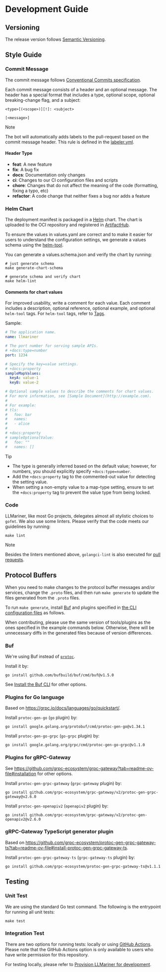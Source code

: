 # Development Guide

## Versioning

The release version follows [Semantic Versioning](https://semver.org/).

## Style Guide

### Commit Message

The commit message follows [Conventional Commits specification](https://conventionalcommits.org/).

Each commit message consists of a header and an optional message. The header has a special format that includes a type, optional scope, optional breaking-change flag, and a subject:

```
<type>[(<scope>)][!]: <subject>

[<message>]
```

> [!NOTE]
> The bot will automatically adds labels to the pull-request based on the commit message header. This rule is defined in the [labeler.yml](.github/labeler.yml).

#### Header Type

* **feat**: A new feature
* **fix**: A bug fix
* **docs**: Documentation only changes
* **ci**: Changes to our CI configuration files and scripts
* **chore**: Changes that do not affect the meaning of the code (formatting, fixing a typo, etc)
* **refactor**: A code change that neither fixes a bug nor adds a feature

### Helm Chart

The deployment manifest is packaged in a [Helm](https://helm.sh/) chart. The chart is uploaded to the OCI repository and registered in [ArtifactHub](https://artifacthub.io/packages/helm/llmariner/llmariner).

To ensure the values in values.yaml are correct and to make it easier for users to understand the configuration settings, we generate a values schema using the [helm-tool](https://github.com/cert-manager/helm-tool).

You can generate a values.schema.json and verify the chart by running:

```console
# just generate schema
make generate-chart-schema

# generate schema and verify chart
make helm-lint
```

#### Comments for chart values

For improved usability, write a comment for each value. Each comment includes a description, optional reference, optional example, and optional `helm-tool` tags. For `helm-tool` tags, refer to [Tags](https://github.com/cert-manager/helm-tool?tab=readme-ov-file#tags).

Sample:

```yaml
# The application name.
name: llmariner

# The port number for serving sample APIs.
# +docs:type=number
port: 1234

# Specify the key=value settings.
# +docs:property
sampleMapValues:
  keyA: value-1
  keyB: value-2

# Optional sample values to describe the comments for chart values.
# For more information, see [Sample Document](http://example.com).
#
# For example:
# tls:
#   foo: bar
#   names:
#   - alice
#
# +docs:property
# sampleOptionalValue:
#   foo: ""
#   names: []
```

> [!TIP]
> - The type is generally inferred based on the default value; however, for numbers, you should explicitly specify `+docs:type=number`.
> - Add the `+docs:property` tag to the commented-out value for detecting the setting value.
> - When setting a non-empty value to a map-type setting, ensure to set the `+docs:property` tag to prevent the value type from being locked.

### Code

LLMariner, like most Go projects, delegates almost all stylistic choices to `gofmt`.
We also use some linters. Please verify that the code meets our guidelines by running:

```console
make lint
```

> [!NOTE]
> Besides the linters mentioned above, `golangci-lint` is also executed for [pull requests](.github/workflows/ci-pre-merge.yml).

## Protocol Buffers

When you need to make changes to the protocol buffer messages and/or services, change the `.proto` files, and then run `make generate` to update the files generated from the `.proto` files.

To run `make generate`, install [Buf](https://buf.build/) and plugins specified in [the CLI configuration files](https://buf.build/docs/configuration/v1/buf-yaml/) as follows.

When contributing, please use the same version of tools/plugins as the ones specified in the example commands below.
Otherwise, there will be unnecessary diffs in the generated files because of version differences.

### Buf

We're using Buf instead of [`protoc`](https://github.com/protocolbuffers/protobuf?tab=readme-ov-file#protobuf-compiler-installation).

Install it by:

```console
go install github.com/bufbuild/buf/cmd/buf@v1.5.0
```

See [Install the Buf CLI](https://buf.build/docs/installation/) for other options.

### Plugins for Go language

Based on https://grpc.io/docs/languages/go/quickstart/.

Install `protoc-gen-go` (`go` plugin) by:

```console
go install google.golang.org/protobuf/cmd/protoc-gen-go@v1.34.1
```

Install `protoc-gen-go-grpc` (`go-grpc` plugin) by:

```console
go install google.golang.org/grpc/cmd/protoc-gen-go-grpc@v1.1.0
```

### Plugins for gRPC-Gateway

See https://github.com/grpc-ecosystem/grpc-gateway?tab=readme-ov-file#installation for other options.

Install `protoc-gen-grpc-gateway` (`grpc-gateway` plugin) by:

```console
go install github.com/grpc-ecosystem/grpc-gateway/v2/protoc-gen-grpc-gateway@v2.6.0
```

Install `protoc-gen-openapiv2` (`openapiv2` plugin) by:

```console
go install github.com/grpc-ecosystem/grpc-gateway/v2/protoc-gen-openapiv2@v2.6.0
```

### gRPC-Gateway TypeScript generator plugin

Based on https://github.com/grpc-ecosystem/protoc-gen-grpc-gateway-ts?tab=readme-ov-file#install-protoc-gen-grpc-gateway-ts.

Install `protoc-gen-grpc-gateway-ts` (`grpc-gateway-ts` plugin) by:

```console
go install github.com/grpc-ecosystem/protoc-gen-grpc-gateway-ts@v1.1.1
```

## Testing

### Unit Test

We are using the standard Go test command. The following is the entrypoint for running all unit tests:

```console
make test
```

### Integration Test

There are two options for running tests: locally or using [GitHub Actions](https://github.com/llmariner/llmariner/actions/workflows/manual-integration-test.yaml). Please note that the GitHub Actions option is only available to users who have write permission for this repository.

For testing locally, please refer to [Provision LLMariner for development](provision/dev/README.md).
